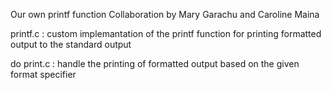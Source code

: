 Our own printf function
Collaboration by Mary Garachu and Caroline Maina

 printf.c : custom implemantation of the printf function for printing formatted output to the standard output

do print.c : handle the printing of formatted output based on the given format specifier
